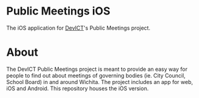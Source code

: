 # Public Meetings iOS

The iOS application for [DevICT](https://devict.org)'s Public Meetings project.

# About

The DevICT Public Meetings project is meant to provide an easy way for people to find out about meetings of governing bodies (ie. City Council, School Board) in and around Wichita. The project includes an app for web, iOS and Android. This repository houses the iOS version.

